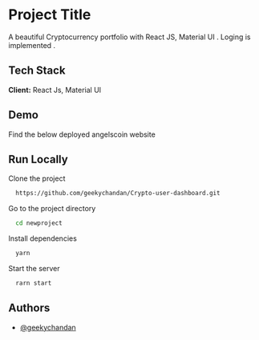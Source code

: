
# Project Title

A beautiful Cryptocurrency portfolio with React JS, Material UI . Loging is implemented .


## Tech Stack

**Client:** React Js, Material UI



## Demo
Find  the below deployed angelscoin website 





## Run Locally

Clone the project

```bash
  https://github.com/geekychandan/Crypto-user-dashboard.git
```

Go to the project directory

```bash
  cd newproject
```

Install dependencies

```bash
  yarn
```

Start the server

```bash
  rarn start
```
## Authors

- [@geekychandan](https://github.com/geekychandan)


